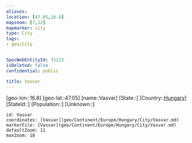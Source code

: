 ```yaml
---
aliases: 
location: [47.05,16.8]
mapzoom: [7,12] 
mapmarker: city 
type: City
tags:
- geo/City


SpocWebEntityId: 35223
isDeleted: false
confidential: public

title: Vasvar
---
```

[geo-lon::16.8]
[geo-lat::47.05]
[name::Vasvar]
[State::]
[Country::[Hungary](geo/Continent/Europe/Hungary.md)]
[StateId::]
[Population::]
[Unknown::]


```leaflet
id: Vasvar
coordinates: [Vasvar](geo/Continent/Europe/Hungary/City/Vasvar.md)
markerFile: [Vasvar](geo/Continent/Europe/Hungary/City/Vasvar.md)
defaultZoom: 11 
maxZoom: 18
```



